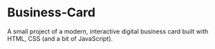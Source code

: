 # Business-Card
A small project of a modern, interactive digital business card built with HTML, CSS (and a bit of JavaScript).
